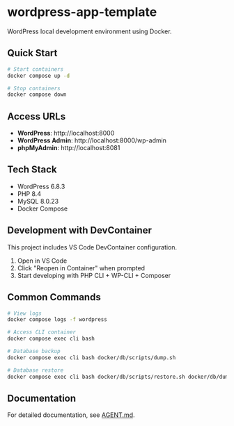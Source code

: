 # wordpress-app-template

WordPress local development environment using Docker.

## Quick Start

```bash
# Start containers
docker compose up -d

# Stop containers
docker compose down
```

## Access URLs

- **WordPress**: http://localhost:8000
- **WordPress Admin**: http://localhost:8000/wp-admin
- **phpMyAdmin**: http://localhost:8081

## Tech Stack

- WordPress 6.8.3
- PHP 8.4
- MySQL 8.0.23
- Docker Compose

## Development with DevContainer

This project includes VS Code DevContainer configuration.

1. Open in VS Code
2. Click "Reopen in Container" when prompted
3. Start developing with PHP CLI + WP-CLI + Composer

## Common Commands

```bash
# View logs
docker compose logs -f wordpress

# Access CLI container
docker compose exec cli bash

# Database backup
docker compose exec cli bash docker/db/scripts/dump.sh

# Database restore
docker compose exec cli bash docker/db/scripts/restore.sh docker/db/dumps/FILE.sql.gz
```

## Documentation

For detailed documentation, see [AGENT.md](./AGENT.md).
